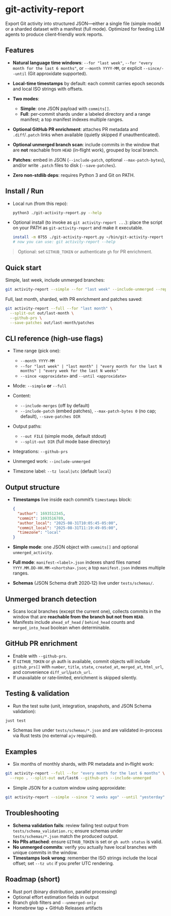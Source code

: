 # git-activity-report

Export Git activity into structured JSON—either a single file (simple mode) or a sharded dataset with a manifest (full mode). Optimized for feeding LLM agents to produce client‑friendly work reports.

## Features

* **Natural language time windows**: `--for "last week"`, `--for "every month for the last 6 months"`, or `--month YYYY-MM`, or explicit `--since/--until` (Git approxidate supported).
* **Local‑time timestamps** by default: each commit carries epoch seconds and local ISO strings with offsets.
* **Two modes**:

  * **Simple**: one JSON payload with `commits[]`.
  * **Full**: per‑commit shards under a labeled directory and a range manifest; a top manifest indexes multiple ranges.
* **Optional GitHub PR enrichment**: attaches PR metadata and `.diff`/`.patch` links when available (quietly skipped if unauthenticated).
* **Optional unmerged branch scan**: include commits in the window that are **not** reachable from `HEAD` (in‑flight work), grouped by local branch.
* **Patches**: embed in JSON (`--include-patch`, optional `--max-patch-bytes`), and/or write `.patch` files to disk (`--save-patches`).
* **Zero non‑stdlib deps**: requires Python 3 and Git on PATH.

## Install / Run

* Local run (from this repo):

  ```bash
  python3 ./git-activity-report.py --help
  ```

* Optional install (to invoke as `git activity-report ...`): place the script on your PATH as `git-activity-report` and make it executable.

  ```bash
  install -m 0755 ./git-activity-report.py ~/bin/git-activity-report
  # now you can use: git activity-report --help
  ```

> Optional: set `GITHUB_TOKEN` or authenticate `gh` for PR enrichment.

## Quick start

Simple, last week, include unmerged branches:

```bash
git activity-report --simple --for "last week" --include-unmerged --repo . > last_week.json
```

Full, last month, sharded, with PR enrichment and patches saved:

```bash
git activity-report --full --for "last month" \
  --split-out out/last-month \
  --github-prs \
  --save-patches out/last-month/patches
```

## CLI reference (high‑use flags)

* Time range (pick one):

  * `--month YYYY-MM`
  * `--for "last week" | "last month" | "every month for the last N months" | "every week for the last N weeks"`
  * `--since <approxidate>` and `--until <approxidate>`
* Mode: `--simple` **or** `--full`
* Content:

  * `--include-merges` (off by default)
  * `--include-patch` (embed patches), `--max-patch-bytes 0` (no cap; default), `--save-patches DIR`
* Output paths:

  * `--out FILE` (simple mode, default stdout)
  * `--split-out DIR` (full mode base directory)
* Integrations: `--github-prs`
* Unmerged work: `--include-unmerged`
* Timezone label: `--tz local|utc` (default `local`)

## Output structure

* **Timestamps** live inside each commit’s `timestamps` block:

  ```json
  {
    "author": 1693512345,
    "commit": 1693516789,
    "author_local": "2025-08-31T10:05:45-05:00",
    "commit_local": "2025-08-31T11:19:49-05:00",
    "timezone": "local"
  }
  ```

* **Simple mode**: one JSON object with `commits[]` and optional `unmerged_activity`.
* **Full mode**: `manifest-<label>.json` indexes shard files named `YYYY.MM.DD-HH.MM-<shortsha>.json`; a top `manifest.json` indexes multiple ranges.
* **Schemas** (JSON Schema draft 2020‑12) live under `tests/schemas/`.

## Unmerged branch detection

* Scans local branches (except the current one), collects commits in the window that are **reachable from the branch but not from `HEAD`**.
* Manifests include `ahead_of_head` / `behind_head` counts and `merged_into_head` boolean when determinable.

## GitHub PR enrichment

* Enable with `--github-prs`.
* If `GITHUB_TOKEN` or `gh` auth is available, commit objects will include `github_prs[]` with `number`, `title`, `state`, `created_at`, `merged_at`, `html_url`, and convenience `diff_url`/`patch_url`.
* If unavailable or rate‑limited, enrichment is skipped silently.

## Testing & validation

- Run the test suite (unit, integration, snapshots, and JSON Schema validation):

```bash
just test
```

- Schemas live under `tests/schemas/*.json` and are validated in-process via Rust tests (no external `ajv` required).

## Examples

* Six months of monthly shards, with PR metadata and in‑flight work:

```bash
git activity-report --full --for "every month for the last 6 months" \
  --repo . --split-out out/last6 --github-prs --include-unmerged
```

* Simple JSON for a custom window using approxidate:

```bash
git activity-report --simple --since "2 weeks ago" --until "yesterday" --repo . > span.json
```

## Troubleshooting

* **Schema validation fails**: review failing test output from `tests/schema_validation.rs`; ensure schemas under `tests/schemas/*.json` match the produced output.
* **No PRs attached**: ensure `GITHUB_TOKEN` is set or `gh auth status` is valid.
* **No unmerged commits**: verify you actually have local branches with unique commits in the window.
* **Timestamps look wrong**: remember the ISO strings include the local offset; set `--tz utc` if you prefer UTC rendering.

## Roadmap (short)

* Rust port (binary distribution, parallel processing)
* Optional effort estimation fields in output
* Branch glob filters and `--unmerged-only`
* Homebrew tap + GitHub Releases artifacts
